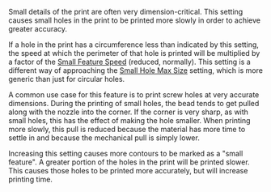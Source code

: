 Small details of the print are often very dimension-critical. This setting causes small holes in the print to be printed more slowly in order to achieve greater accuracy.

If a hole in the print has a circumference less than indicated by this setting, the speed at which the perimeter of that hole is printed will be multiplied by a factor of the [Small Feature Speed](small_feature_speed_factor.md) (reduced, normally). This setting is a different way of approaching the [Small Hole Max Size](small_hole_max_size.md) setting, which is more generic than just for circular holes.

A common use case for this feature is to print screw holes at very accurate dimensions. During the printing of small holes, the bead tends to get pulled along with the nozzle into the corner. If the corner is very sharp, as with small holes, this has the effect of making the hole smaller. When printing more slowly, this pull is reduced because the material has more time to settle in and because the mechanical pull is simply lower.

Increasing this setting causes more contours to be marked as a "small feature". A greater portion of the holes in the print will be printed slower. This causes those holes to be printed more accurately, but will increase printing time.